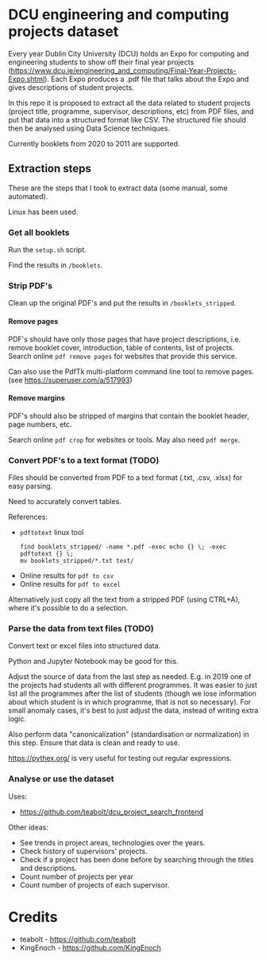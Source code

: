 # DCU engineering and computing projects dataset

Every year Dublin City University (DCU) holds an Expo for computing and engineering students to show off their final year projects (https://www.dcu.ie/engineering_and_computing/Final-Year-Projects-Expo.shtml). Each Expo produces a .pdf file that talks about the Expo and gives descriptions of student projects.

In this repo it is proposed to extract all the data related to student projects (project title, programme, supervisor, descriptions, etc) from PDF files, and put that data into a structured format like CSV. The structured file should then be analysed using Data Science techniques.

Currently booklets from 2020 to 2011 are supported.

## Extraction steps

These are the steps that I took to extract data (some manual, some automated).

Linux has been used.

### Get all booklets

Run the `setup.sh` script.

Find the results in `/booklets`.

### Strip PDF's

Clean up the original PDF's and put the results in `/booklets_stripped`.

#### Remove pages

PDF's should have only those pages that have project descriptions, i.e. remove booklet cover, introduction, table of contents, list of projects.
Search online `pdf remove pages` for websites that provide this service.

Can also use the PdfTk multi-platform command line tool to remove pages. (see https://superuser.com/a/517993)

#### Remove margins

PDF's should also be stripped of margins that contain the booklet header, page numbers, etc.

Search online `pdf crop` for websites or tools. May also need `pdf merge`.

### Convert PDF's to a text format (TODO)

Files should be converted from PDF to a text format (.txt, .csv, .xlsx) for easy parsing.

Need to accurately convert tables.

References:

- `pdftotext` linux tool
  ```
  find booklets_stripped/ -name *.pdf -exec echo {} \; -exec pdftotext {} \;
  mv booklets_stripped/*.txt text/
  ```
- Online results for `pdf to csv`
- Online results for `pdf to excel`

Alternatively just copy all the text from a stripped PDF (using CTRL+A), where it's possible to do a selection.

### Parse the data from text files (TODO)

Convert text or excel files into structured data.

Python and Jupyter Notebook may be good for this.

Adjust the source of data from the last step as needed.
E.g. in 2019 one of the projects had students all with different programmes. It was easier to just list all the programmes after the list of students (though we lose information about which student is in which programme, that is not so necessary).
For small anomaly cases, it's best to just adjust the data, instead of writing extra logic.

Also perform data "canonicalization" (standardisation or normalization) in this step. Ensure that data is clean and ready to use.

https://pythex.org/ is very useful for testing out regular expressions.

### Analyse or use the dataset

Uses:

- https://github.com/teabolt/dcu_project_search_frontend

Other ideas:

- See trends in project areas, technologies over the years.
- Check history of supervisors' projects.
- Check if a project has been done before by searching through the titles and descriptions.
- Count number of projects per year
- Count number of projects of each supervisor.

# Credits

- teabolt - https://github.com/teabolt
- KingEnoch - https://github.com/KingEnoch
